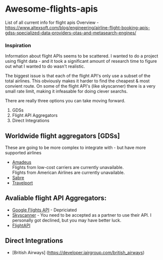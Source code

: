 # Awesome-flights-apis
List of all current info for flight apis
Overview - https://www.altexsoft.com/blog/engineering/airline-flight-booking-apis-gdss-specialized-data-providers-otas-and-metasearch-engines/

### Inspiration
Information about flight APIs seems to be scattered. I wanted to do a project using flight data - and it took a significant amount of research time to figure out what I wanted to do wasn't realistic. 

The biggest issue is that each of the flight API's only use a subset of the total airlines. This obviously makes it harder to find the cheapest & most convient route. On some of the flight API's (like skyscanner) there is a very small rate limit, making it infeasable for doing clever searchs. 

There are really three options you can take moving forward.
1. GDSs
2. Flight API Aggregators
3. Direct Integrations

## Worldwide flight aggregators [GDSs] 
These are going to be more complex to integrate with - but have more supported airlines
* [Amadeus](https://developers.amadeus.com/self-service)\
Flights from low-cost carriers are currently unavailable.\
Flights from American Airlines are currently unavailable.
* [Sabre](https://developer.sabre.com/home)
* [Travelport](https://support.travelport.com/webhelp/uapi/uAPI.htm#Introduction.htm%3FTocPath%3D_____1)

## Avaliable flight API Aggregators:
* [Google Flights API](https://news.ycombinator.com/item?id[15594975) - Depriciated
* [Skyscanner](https://www.partners.skyscanner.net/affiliates/travel-apis) - You need to be accepted as a partner to use their API. I personally got declined, but you may have better luck. 
* [FlightAPI](https://www.flightapi.io/docs/)

## Direct Integrations
* [British Airways] (https://developer.iairgroup.com/british_airways)
